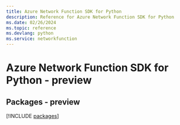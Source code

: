 ```yaml
---
title: Azure Network Function SDK for Python
description: Reference for Azure Network Function SDK for Python
ms.date: 02/26/2024
ms.topic: reference
ms.devlang: python
ms.service: networkfunction
---
```

# Azure Network Function SDK for Python - preview
## Packages - preview
[!INCLUDE [packages](network-function-index.md)]